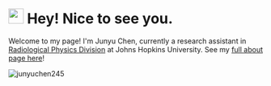 <h1><img src="https://emojis.slackmojis.com/emojis/images/1531849430/4246/blob-sunglasses.gif?1531849430" width="30"/> Hey! Nice to see you.</h1>

Welcome to my page! I'm Junyu Chen, currently a research assistant in [Radiological Physics Division](https://www.hopkinsmedicine.org/radiology/research/divisions/radiological-physics/) at Johns Hopkins University. See my [full about page here](http://junyuchen245.github.io)!
 

<p align="left"> <img src="https://github-readme-stats.vercel.app/api?username=junyuchen245&show_icons=true&theme=gotham" alt="junyuchen245" />

<!--
**junyuchen245/junyuchen245** is a ✨ _special_ ✨ repository because its `README.md` (this file) appears on your GitHub profile.

Here are some ideas to get you started:

- 🔭 I’m currently working on ...
- 🌱 I’m currently learning ...
- 👯 I’m looking to collaborate on ...
- 🤔 I’m looking for help with ...
- 💬 Ask me about ...
- 📫 How to reach me: ...
- 😄 Pronouns: ...
- ⚡ Fun fact: ...
-->
